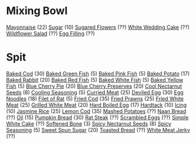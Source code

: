 <!-- TITLE: Cooking -->
<!-- SUBTITLE: Everybody eats, and someone's gotta make it -->

# Mixing Bowl
[Mayonnaise](mayonnaise) (22)
[Sugar](sugar) (10)
[Sugared Flowers](sugared-flowers) (??)
[White Wedding Cake](white-wedding-cake) (??)
[Wildflower Salad](wildflower-salad) (??)
[Egg Filling](egg-filling) (??)
# Spit
[Baked Cod](baked-cod) (30)
[Baked Green Fish](baked-green-fish) (5)
[Baked Pink Fish](baked-pink-fish) (5)
[Baked Potato](baked-potato) (17)
[Baked Rabbit](baked-rabbit) (20)
[Baked Red Fish](baked-red-fish) (5)
[Baked White Fish](baked-white-fish) (5)
[Baked Yellow Fish](baked-yellow-fish) (5)
[Blue Cherry Pie](blue-cherry-pie) (20)
[Blue Cherry Preserves](blue-cherry-preserves) (20)
[Cool Nectarnut Seeds](cool-nectarnut-seeds) (8)
[Cooling Seasoning](cooling-seasoning) (5)
[Curried Meat](curried-meat) (25)
[Deviled Egg](deviled-egg) (30)
[Egg Noodles](egg-noodles) (18)
[Filet of Rat](filet-of-rat) (5)
[Fried Cod](fried-cod) (35)
[Fried Prawns](fried-prawns) (25)
[Fried White Meat](fried-white-meat) (25)
[Grilled White Meat](grilled-white-meat) (20)
[Hard Boiled Egg](hard-boiled-egg) (17)
[Hardtack](hardtack) (10)
[Icing](icing) (10)
[Jasmine Rice](jasmine-rice) (25)
[Lemon Cod](lemon-cod) (35)
[Mashed Potatoes](mashed-potatoes) (??)
[Naan Bread](naan-bread) (??)
[Oil](oil) (15)
[Pumpkin Bread](pumpkin-bread) (30)
[Rat Steak](rat-steak) (??)
[Scrambled Eggs](scrambled-eggs) (??)
[Simple White Cake](simple-white-cake) (??)
[Softened Bone](softened-bone) (3)
[Spicy Nectarnut Seeds](spicy-nectarnut-seeds) (8)
[Spicy Seasoning](spicy-seasoning) (5)
[Sweet Spun Sugar](sweet-spun-sugar) (20)
[Toasted Bread](toasted-bread) (??)
[White Meat Jerky](white-meat-jerky) (??)

